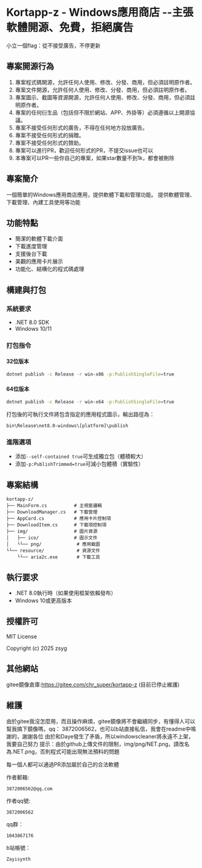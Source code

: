 # Kortapp-z - Windows應用商店 --主張軟體開源、免費，拒絕廣告

小立一個flag：從不接受廣告，不停更新

## 專案開源行為

1. 專案程式碼開源，允許任何人使用、修改、分發、商用，但必須註明原作者。
2. 專案文件開源，允許任何人使用、修改、分發、商用，但必須註明原作者。
3. 專案圖示、截圖等資源開源，允許任何人使用、修改、分發、商用，但必須註明原作者。
4. 專案的任何衍生品（包括但不限於網站、APP、外掛等）必須遵循以上開源協議。
5. 專案不接受任何形式的廣告，不得在任何地方投放廣告。
6. 專案不接受任何形式的捐贈。
7. 專案不接受任何形式的贊助。
8. 專案可以進行PR，歡迎任何形式的PR，不提交issue也可以
9. 本專案可以PR一些你自己的專案，如果star數量不到1k，都會被刪除

## 專案簡介

一個簡單的Windows應用商店應用，提供軟體下載和管理功能。
提供軟體管理、下載管理、內建工具使用等功能

## 功能特點

- 簡潔的軟體下載介面
- 下載進度管理
- 支援後台下載
- 美觀的應用卡片展示
- 功能化、結構化的程式碼處理

## 構建與打包

### 系統要求
- .NET 8.0 SDK
- Windows 10/11

### 打包指令

#### 32位版本
```bash
dotnet publish -c Release -r win-x86 -p:PublishSingleFile=true
```

#### 64位版本
```bash
dotnet publish -c Release -r win-x64 -p:PublishSingleFile=true
```

打包後的可執行文件將包含指定的應用程式圖示，輸出路徑為：
```
bin\Release\net8.0-windows\[platform]\publish
```

### 進階選項
- 添加`--self-contained true`可生成獨立包（體積較大）
- 添加`-p:PublishTrimmed=true`可減小包體積（實驗性）

## 專案結構

```
kortapp-z/
├── MainForm.cs          # 主視窗邏輯
├── DownloadManager.cs   # 下載管理
├── AppCard.cs           # 應用卡片控制項
├── DownloadItem.cs      # 下載項控制項
├── img/                 # 圖片資源
│   ├── ico/             # 圖示文件
│   └└── png/             # 應用截圖
└└── resource/            # 資源文件
    └└── aria2c.exe       # 下載工具
```

## 執行要求

- .NET 8.0執行時（如果使用框架依賴發布）
- Windows 10或更高版本

## 授權許可

MIT License

Copyright (c) 2025 zsyg

## 其他網站

gitee鏡像倉庫:https://gitee.com/chr_super/kortapp-z  (目前已停止維護)

## 維護

由於gitee我沒怎麼用，而且操作麻煩，gitee鏡像將不會繼續同步，有懂得人可以幫我搞下鏡像嗎，qq： 3872006562，也可以b站直接私信，我會在readme中鳴謝的，謝謝各位
由於和Daye發生了矛盾，所以windowscleaner將永遠不上架，我要自己努力
提示：由於github上傳文件的限制，img/png/NET.png，請改名為.NET.png，否則程式可能出現無法預料的問題

每一個人都可以通過PR添加屬於自己的合法軟體

作者郵箱:
```
3872006562@qq.com
```

作者qq號:
```
3872006562
```

qq群：
```
1043867176
```

b站帳號：
```
Zayisynth
```